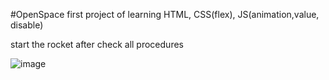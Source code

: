 #OpenSpace
first project of learning HTML, CSS(flex), JS(animation,value, disable)

start the rocket after check all procedures

![image](https://user-images.githubusercontent.com/74670550/161689623-9cdd97b5-a1d9-4229-8249-f66bee6ac186.png)

